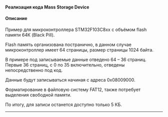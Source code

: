 #### Реализация кода Mass Storage Device

#### Описание  

Пример для микроконтроллера STM32F103C8хх c объёмом flash памяти 64К (Black Pill).  

Flash память организована постранично, в данном случае микроконтроллер имеет 64 страницы, размер страницы 1024 байта.  

В примере под записываемые данные отведено 64 – 36 страниц. Первые 36 страниц, с 0 по 35 включительно, отведены непосредственно под код.  

Данные будут записываться начиная с адреса 0x08009000.  

Форматирование в файловую систему FAT12, также потребует выделения свободной памяти.  

По итогу, для записи останется доступно только 5 КБ.  
___